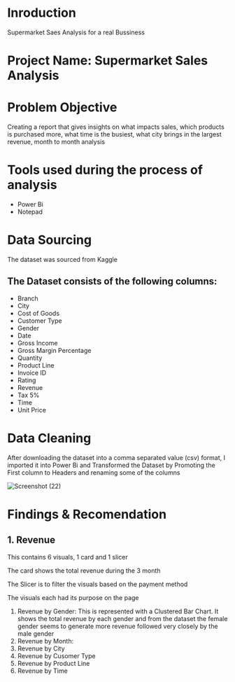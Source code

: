 # Inroduction
Supermarket Saes Analysis for a real Bussiness

# Project Name: Supermarket Sales Analysis 

# Problem Objective
Creating a report that gives insights on what impacts sales, which products is purchased more, what time is the busiest, what city brings in the largest revenue, month to month analysis

# Tools used during the process of analysis
- Power Bi
- Notepad

# Data Sourcing
The dataset was sourced from Kaggle

## The Dataset consists of the following columns:
- Branch
- City
- Cost of Goods 
- Customer Type
- Gender 
- Date
- Gross Income 
- Gross Margin Percentage 
- Quantity 
- Product Line 
- Invoice ID
- Rating 
- Revenue
- Tax 5%
- Time 
- Unit Price

# Data Cleaning 

After downloading the dataset into a comma separated value (csv) format, I imported it into Power Bi and Transformed the Dataset by Promoting the First column to Headers and renaming some of the columns 

![Screenshot (22)](https://github.com/user-attachments/assets/44c51f25-08e3-4811-987d-2aab6235c47f)


# Findings & Recomendation

## 1. Revenue 
This contains 6 visuals, 1 card and 1 slicer 

The card shows the total revenue during the 3 month

The Slicer is to filter the visuals based on the payment method 

The visuals each had its purpose on the page 

1. Revenue by Gender: This is represented with a Clustered Bar Chart. It shows the total revenue by each gender and from the dataset the female gender seems to generate more revenue followed very closely by the male gender
2. Revenue by Month:
3. Revenue by City
4. Revenue by Cusomer Type
5. Revenue by Product Line
6. Revenue by Time



